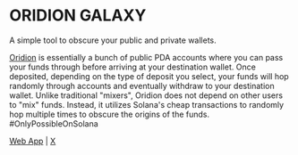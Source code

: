 # ORIDION GALAXY

A simple tool to obscure your public and private wallets.

[Oridion](https://oridion.xyz) is essentially a bunch of public PDA accounts where you can pass your funds through before arriving at your destination wallet. Once deposited, depending on the type of deposit you select, your funds will hop randomly through accounts and eventually withdraw to your destination wallet. Unlike traditional "mixers", Oridion does not depend on other users to "mix" funds. Instead, it utilizes Solana's cheap transactions to randomly hop multiple times to obscure the origins of the funds. #OnlyPossibleOnSolana


[Web App](https://oridion.xyz) | [X](https://x.com/OridionGalaxy)




